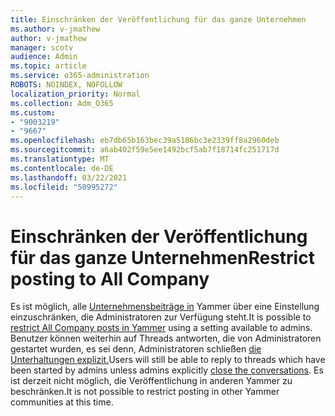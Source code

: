 ```yaml
---
title: Einschränken der Veröffentlichung für das ganze Unternehmen
ms.author: v-jmathew
author: v-jmathew
manager: scotv
audience: Admin
ms.topic: article
ms.service: o365-administration
ROBOTS: NOINDEX, NOFOLLOW
localization_priority: Normal
ms.collection: Adm_O365
ms.custom:
- "9003219"
- "9667"
ms.openlocfilehash: eb7db65b163bec39a5186bc3e2339ff8a2960deb
ms.sourcegitcommit: a6ab402f59e5ee1492bcf5ab7f18714fc251717d
ms.translationtype: MT
ms.contentlocale: de-DE
ms.lasthandoff: 03/22/2021
ms.locfileid: "50995272"
---
```

# <a name="restrict-posting-to-all-company"></a><span data-ttu-id="a8f76-102">Einschränken der Veröffentlichung für das ganze Unternehmen</span><span class="sxs-lookup"><span data-stu-id="a8f76-102">Restrict posting to All Company</span></span>

<span data-ttu-id="a8f76-103">Es ist möglich, alle [Unternehmensbeiträge in](https://support.microsoft.com/office/restrict-all-company-posts-in-yammer-3219d2ae-db15-4c9f-9dd2-28559ae39a97) Yammer über eine Einstellung einzuschränken, die Administratoren zur Verfügung steht.</span><span class="sxs-lookup"><span data-stu-id="a8f76-103">It is possible to [restrict All Company posts in Yammer](https://support.microsoft.com/office/restrict-all-company-posts-in-yammer-3219d2ae-db15-4c9f-9dd2-28559ae39a97) using a setting available to admins.</span></span> <span data-ttu-id="a8f76-104">Benutzer können weiterhin auf Threads antworten, die von Administratoren gestartet wurden, es sei denn, Administratoren schließen [die Unterhaltungen explizit.](https://support.microsoft.com/office/pin-close-and-report-conversations-in-yammer-62a5fbc2-ff1b-4418-9334-d2b4b17062cb)</span><span class="sxs-lookup"><span data-stu-id="a8f76-104">Users will still be able to reply to threads which have been started by admins unless admins explicitly [close the conversations](https://support.microsoft.com/office/pin-close-and-report-conversations-in-yammer-62a5fbc2-ff1b-4418-9334-d2b4b17062cb).</span></span> <span data-ttu-id="a8f76-105">Es ist derzeit nicht möglich, die Veröffentlichung in anderen Yammer zu beschränken.</span><span class="sxs-lookup"><span data-stu-id="a8f76-105">It is not possible to restrict posting in other Yammer communities at this time.</span></span>
